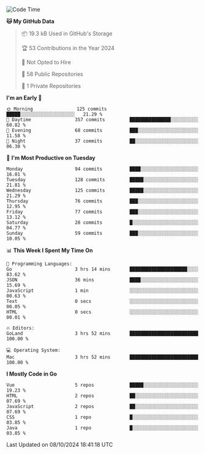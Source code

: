 <!--START_SECTION:waka-->
![Code Time](http://img.shields.io/badge/Code%20Time-1%2C301%20hrs%2023%20mins-blue)

**🐱 My GitHub Data** 

> 📦 19.3 kB Used in GitHub's Storage 
 > 
> 🏆 53 Contributions in the Year 2024
 > 
> 🚫 Not Opted to Hire
 > 
> 📜 58 Public Repositories 
 > 
> 🔑 1 Private Repositories 
 > 
**I'm an Early 🐤** 

```text
🌞 Morning                125 commits         █████░░░░░░░░░░░░░░░░░░░░   21.29 % 
🌆 Daytime                357 commits         ███████████████░░░░░░░░░░   60.82 % 
🌃 Evening                68 commits          ███░░░░░░░░░░░░░░░░░░░░░░   11.58 % 
🌙 Night                  37 commits          ██░░░░░░░░░░░░░░░░░░░░░░░   06.30 % 
```
📅 **I'm Most Productive on Tuesday** 

```text
Monday                   94 commits          ████░░░░░░░░░░░░░░░░░░░░░   16.01 % 
Tuesday                  128 commits         █████░░░░░░░░░░░░░░░░░░░░   21.81 % 
Wednesday                125 commits         █████░░░░░░░░░░░░░░░░░░░░   21.29 % 
Thursday                 76 commits          ███░░░░░░░░░░░░░░░░░░░░░░   12.95 % 
Friday                   77 commits          ███░░░░░░░░░░░░░░░░░░░░░░   13.12 % 
Saturday                 28 commits          █░░░░░░░░░░░░░░░░░░░░░░░░   04.77 % 
Sunday                   59 commits          ███░░░░░░░░░░░░░░░░░░░░░░   10.05 % 
```


📊 **This Week I Spent My Time On** 

```text
💬 Programming Languages: 
Go                       3 hrs 14 mins       █████████████████████░░░░   83.62 % 
JSON                     36 mins             ████░░░░░░░░░░░░░░░░░░░░░   15.69 % 
JavaScript               1 min               ░░░░░░░░░░░░░░░░░░░░░░░░░   00.63 % 
Text                     0 secs              ░░░░░░░░░░░░░░░░░░░░░░░░░   00.05 % 
HTML                     0 secs              ░░░░░░░░░░░░░░░░░░░░░░░░░   00.01 % 

🔥 Editors: 
GoLand                   3 hrs 52 mins       █████████████████████████   100.00 % 

💻 Operating System: 
Mac                      3 hrs 52 mins       █████████████████████████   100.00 % 
```

**I Mostly Code in Go** 

```text
Vue                      5 repos             █████░░░░░░░░░░░░░░░░░░░░   19.23 % 
HTML                     2 repos             ██░░░░░░░░░░░░░░░░░░░░░░░   07.69 % 
JavaScript               2 repos             ██░░░░░░░░░░░░░░░░░░░░░░░   07.69 % 
CSS                      1 repo              █░░░░░░░░░░░░░░░░░░░░░░░░   03.85 % 
Java                     1 repo              █░░░░░░░░░░░░░░░░░░░░░░░░   03.85 % 
```




 Last Updated on 08/10/2024 18:41:18 UTC
<!--END_SECTION:waka-->
